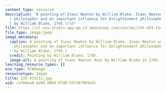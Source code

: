 ```yaml
---
content_type: resource
description: "A painting of Isaac Newton by William Blake. Isaac Newton was a natural\
  \ philosopher and an important influence for Enlightenment philosophers. Painting\
  \ by William Blake, 1795.\r\n"
file: https://ol-ocw-studio-app-qa.s3.amazonaws.com/courses/21h-433-the-age-of-reason-europe-from-the-17th-to-the-early-19th-centuries-spring-2011/ca760ea8a26808b097d655f367903ed1_21h-433s11.jpg
file_type: image/jpeg
image_metadata:
  caption: A painting of Isaac Newton by William Blake. Isaac Newton was a natural
    philosopher and an important influence for Enlightenment philosophers. (Painting
    by William Blake, 1795.)
  credit: Painting by William Blake, 1795.
  image-alt: A painting of Isaac Newton done by William Blake in 1795.
learning_resource_types: []
ocw_type: OCWImage
resourcetype: Image
title: 21h-433s11.jpg
uid: ca760ea8-a268-08b0-97d6-55f367903ed1
---
```

